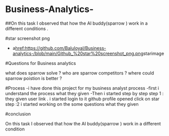 # Business-Analytics-
##On this task I observed that how the AI buddy(sparrow )  work in a different conditions . 

#star screenshot png 
- a<href:https://github.com/Baluloyal/Business-analytics-/blob/main/Github_%20star%20screenshot_png.png>starimage

#Questions for Business analytics  

what does sparrow solve ?
who are sparrow competitors ?
where could sparrow poistion is better ?

#Process
-i have  done this project for my business analyst process
-first i understand the process what they given 
-Then i started step by step 
step 1 : they given user link . i started login to it  github profile opened 
click on star 
step :2 i started working on the some questions what they given 

#conclusion 

On this task I observed that how the AI buddy(sparrow )  work in a different condition 
 
